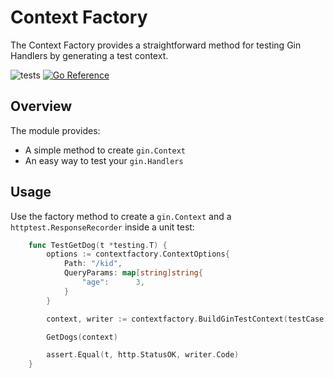 # Context Factory

The Context Factory provides a straightforward method for testing Gin Handlers by generating a test context.

![tests](https://github.com/Aloe-Corporation/contextfactory/actions/workflows/go.yml/badge.svg)
[![Go Reference](https://pkg.go.dev/badge/github.com/Aloe-Corporation/contextfactory.svg)](https://pkg.go.dev/github.com/Aloe-Corporation/contextfactory)

## Overview

The module provides:

- A simple method to create `gin.Context`
- An easy way to test your `gin.Handlers`

## Usage

Use the factory method to create a `gin.Context` and a `httptest.ResponseRecorder` inside a unit test:

```go
    func TestGetDog(t *testing.T) {
        options := contextfactory.ContextOptions{
            Path: "/kid",
            QueryParams: map[string]string{
                "age":      3,
            }
        }

        context, writer := contextfactory.BuildGinTestContext(testCase.Context)

        GetDogs(context)

        assert.Equal(t, http.StatusOK, writer.Code)
    }
```